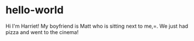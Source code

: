 # hello-world
Hi I'm Harriet! My boyfriend is Matt who is sitting next to me,=. We just had pizza and went to the cinema!
